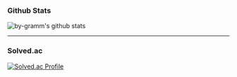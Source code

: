 ### Github Stats

![by-gramm's github stats](https://github-readme-stats.vercel.app/api?username=by-gramm&theme=prussian&show_icons=true)

<hr>

### Solved.ac

[![Solved.ac Profile](http://mazassumnida.wtf/api/v2/generate_badge?boj=ready2start)](https://solved.ac/ready2start)
